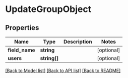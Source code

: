 # UpdateGroupObject

## Properties
Name | Type | Description | Notes
------------ | ------------- | ------------- | -------------
**field_name** | **string** |  | [optional] 
**users** | **string[]** |  | [optional] 

[[Back to Model list]](../README.md#documentation-for-models) [[Back to API list]](../README.md#documentation-for-api-endpoints) [[Back to README]](../README.md)


